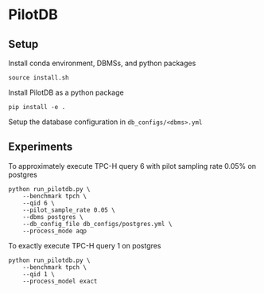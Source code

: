 # PilotDB

## Setup

Install conda environment, DBMSs, and python packages

```batch
source install.sh
```

Install PilotDB as a python package
```batch
pip install -e .
```

Setup the database configuration in `db_configs/<dbms>.yml`

## Experiments
To approximately execute TPC-H query 6 with pilot sampling rate 0.05% on postgres
```batch
python run_pilotdb.py \
    --benchmark tpch \
    --qid 6 \
    --pilot_sample_rate 0.05 \
    --dbms postgres \
    --db_config_file db_configs/postgres.yml \
    --process_mode aqp
```

To exactly execute TPC-H query 1 on postgres
```batch
python run_pilotdb.py \
    --benchmark tpch \
    --qid 1 \
    --process_model exact
```
